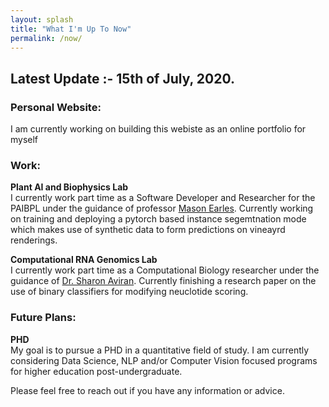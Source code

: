```yaml
---
layout: splash
title: "What I'm Up To Now"
permalink: /now/
---
```

## Latest Update :- 15th of July, 2020.
### Personal Website:
I am currently working on building this webiste as an online portfolio for myself
### Work:
__Plant AI and Biophysics Lab__  
I currently work part time as a Software Developer and Researcher for the PAIBPL under the guidance of professor [Mason Earles](https://bae.ucdavis.edu/people/mason-earles). Currently working on training and deploying a pytorch based instance segemtnation mode which makes use of synthetic data to form predictions on vineayrd renderings.

__Computational RNA Genomics Lab__  
I currently work part time as a Computational Biology researcher under the guidance of [Dr. Sharon Aviran](https://bme.ucdavis.edu/people/sharon-aviran). Currently finishing a research paper on the use of binary classifiers for modifying neuclotide scoring. 

### Future Plans:  
__PHD__  
My goal is to pursue a PHD in a quantitative field of study. I am currently considering Data Science, NLP and/or Computer Vision focused programs for higher education post-undergraduate.

Please feel free to reach out if you have any information or advice.
